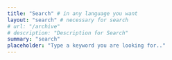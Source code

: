 ```yaml
---
title: "Search" # in any language you want
layout: "search" # necessary for search
# url: "/archive"
# description: "Description for Search"
summary: "search"
placeholder: "Type a keyword you are looking for.."
---
```

